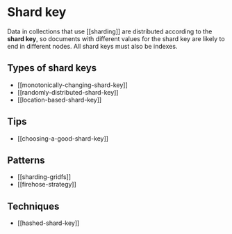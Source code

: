 # Shard key
Data in collections that use [[sharding]] are distributed according to the **shard key**, so documents with different values for the shard key are likely to end in different nodes. All shard keys must also be indexes.

## Types of shard keys
* [[monotonically-changing-shard-key]]
* [[randomly-distributed-shard-key]]
* [[location-based-shard-key]]

## Tips
* [[choosing-a-good-shard-key]]

## Patterns
* [[sharding-gridfs]]
* [[firehose-strategy]]

## Techniques
* [[hashed-shard-key]]
